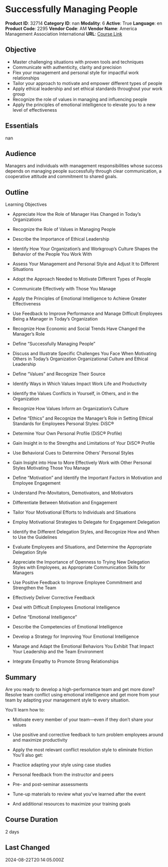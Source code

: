 # Successfully Managing People

**Product ID**: 32714
**Category ID**: nan
**Modality**: 6
**Active**: True
**Language**: en
**Product Code**: 2295
**Vendor Code**: AM
**Vendor Name**: America Management Association International
**URL**: [Course Link](https://www.fastlaneus.com/course/amai-2295)

## Objective
- Master challenging situations with proven tools and techniques
- Communicate with authenticity, clarity and precision
- Flex your management and personal style for impactful work relationships
- Tailor your approach to motivate and empower different types of people
- Apply ethical leadership and set ethical standards throughout your work group
- Recognize the role of values in managing and influencing people
- Apply the principles of emotional intelligence to elevate you to a new level of effectiveness

## Essentials
nan

## Audience
Managers and individuals with management responsibilities whose success depends on managing people successfully through clear communication, a cooperative attitude and commitment to shared goals.

## Outline
Learning Objectives


- Appreciate How the Role of Manager Has Changed in Today’s Organizations
- Recognize the Role of Values in Managing People
- Describe the Importance of Ethical Leadership
- Identify How Your Organization’s and Workgroup’s Culture Shapes the Behavior of the People You Work With
- Assess Your Management and Personal Style and Adjust It to Different Situations
- Adopt the Approach Needed to Motivate Different Types of People
- Communicate Effectively with Those You Manage
- Apply the Principles of Emotional Intelligence to Achieve Greater Effectiveness
- Use Feedback to Improve Performance and Manage Difficult Employees
Being a Manager in Today’s Organization


- Recognize How Economic and Social Trends Have Changed the Manager’s Role
- Define “Successfully Managing People”
- Discuss and Illustrate Specific Challenges You Face When Motivating Others in Today’s Organization
Organizational Culture and Ethical Leadership


- Define “Values” and Recognize Their Source
- Identify Ways in Which Values Impact Work Life and Productivity
- Identify the Values Conflicts in Yourself, in Others, and in the Organization
- Recognize How Values Inform an Organization’s Culture
- Define “Ethics” and Recognize the Manager’s Role in Setting Ethical Standards for Employees
Personal Styles: DiSC®


- Determine Your Own Personal Profile (DiSC® Profile)
- Gain Insight in to the Strengths and Limitations of Your DiSC® Profile
- Use Behavioral Cues to Determine Others’ Personal Styles
- Gain Insight into How to More Effectively Work with Other Personal Styles
Motivating Those You Manage


- Define “Motivation” and Identify the Important Factors in Motivation and Employee Engagement
- Understand Pre-Movitators, Demotivators, and Motivators
- Differentiate Between Motivation and Engagement
- Tailor Your Motivational Efforts to Individuals and Situations
- Employ Motivational Strategies to Delegate for Engagement
Delegation


- Identify the Different Delegation Styles, and Recognize How and When to Use the Guidelines
- Evaluate Employees and Situations, and Determine the Appropriate Delegation Style
- Appreciate the Importance of Openness to Trying New Delegation Styles with Employees, as Appropriate
Communication Skills for Managers


- Use Positive Feedback to Improve Employee Commitment and Strengthen the Team
- Effectively Deliver Corrective Feedback
- Deal with Difficult Employees
Emotional Intelligence


- Define “Emotional Intelligence”
- Describe the Competencies of Emotional Intelligence
- Develop a Strategy for Improving Your Emotional Intelligence
- Manage and Adapt the Emotional Behaviors You Exhibit That Impact Your Leadership and the Team Environment
- Integrate Empathy to Promote Strong Relationships

## Summary
Are you ready to develop a high-performance team and get more done? Resolve team conflict using emotional intelligence and get more from your team by adapting your management style to every situation.

You’ll learn how to:



- Motivate every member of your team—even if they don’t share your values
- Use positive and corrective feedback to turn problem employees around and maximize productivity
- Apply the most relevant conflict resolution style to eliminate friction
You’ll also get:



- Practice adapting your style using case studies
- Personal feedback from the instructor and peers
- Pre- and post-seminar assessments
- Tune-up materials to review what you’ve learned after the event
- And additional resources to maximize your training goals

## Course Duration
2 days

## Last Changed
2024-08-22T20:14:05.000Z
